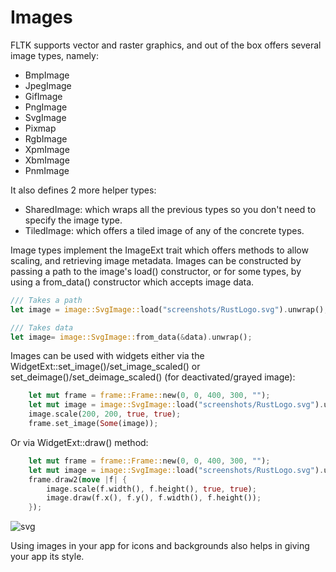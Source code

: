 # Images

FLTK supports vector and raster graphics, and out of the box offers several image types, namely:
- BmpImage
- JpegImage
- GifImage
- PngImage
- SvgImage
- Pixmap
- RgbImage
- XpmImage
- XbmImage
- PnmImage

It also defines 2 more helper types:
- SharedImage: which wraps all the previous types so you don't need to specify the image type.
- TiledImage: which offers a tiled image of any of the concrete types.

Image types implement the ImageExt trait which offers methods to allow scaling, and retrieving image metadata. 
Images can be constructed by passing a path to the image's load() constructor, or for some types, by using a from_data() constructor which accepts image data.

```rust
/// Takes a path
let image = image::SvgImage::load("screenshots/RustLogo.svg").unwrap();

/// Takes data
let image= image::SvgImage::from_data(&data).unwrap();
```

Images can be used with widgets either via the WidgetExt::set_image()/set_image_scaled() or set_deimage()/set_deimage_scaled() (for deactivated/grayed image):

```rust
    let mut frame = frame::Frame::new(0, 0, 400, 300, "");
    let mut image = image::SvgImage::load("screenshots/RustLogo.svg").unwrap();
    image.scale(200, 200, true, true);
    frame.set_image(Some(image));
```

Or via WidgetExt::draw() method:
```rust
    let mut frame = frame::Frame::new(0, 0, 400, 300, "");
    let mut image = image::SvgImage::load("screenshots/RustLogo.svg").unwrap();
    frame.draw2(move |f| {
        image.scale(f.width(), f.height(), true, true);
        image.draw(f.x(), f.y(), f.width(), f.height());
    });
```

![svg](https://github.com/MoAlyousef/fltk-rs/raw/master/screenshots/hello.jpg)

Using images in your app for icons and backgrounds also helps in giving your app its style.